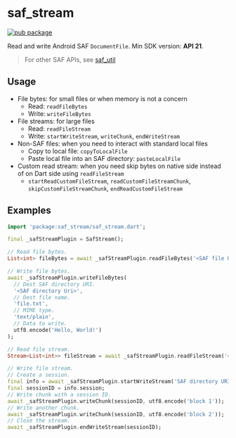 # saf_stream

[![pub package](https://img.shields.io/pub/v/saf_stream.svg)](https://pub.dev/packages/saf_stream)

Read and write Android SAF `DocumentFile`. Min SDK version: **API 21**.

> For other SAF APIs, see [saf_util](https://github.com/flutter-cavalry/saf_util)

## Usage

- File bytes: for small files or when memory is not a concern
  - Read: `readFileBytes`
  - Write: `writeFileBytes`
- File streams: for large files
  - Read: `readFileStream`
  - Write: `startWriteStream`, `writeChunk`, `endWriteStream`
- Non-SAF files: when you need to interact with standard local files
  - Copy to local file: `copyToLocalFile`
  - Paste local file into an SAF directory: `pasteLocalFile`
- Custom read stream: when you need skip bytes on native side instead of on Dart side using `readFileStream`
  - `startReadCustomFileStream`, `readCustomFileStreamChunk`, `skipCustomFileStreamChunk`, `endReadCustomFileStream`

## Examples

```dart
import 'package:saf_stream/saf_stream.dart';

final _safStreamPlugin = SafStream();

// Read file bytes.
List<int> fileBytes = await _safStreamPlugin.readFileBytes('<SAF file URI>');

// Write file bytes.
await _safStreamPlugin.writeFileBytes(
  // Dest SAF directory URI.
  '<SAF directory Uri>',
  // Dest file name.
  'file.txt',
  // MIME type.
  'text/plain',
  // Data to write.
  utf8.encode('Hello, World!')
);

// Read file stream.
Stream<List<int>> fileStream = await _safStreamPlugin.readFileStream('<SAF file URI>');

// Write file stream.
// Create a session.
final info = await _safStreamPlugin.startWriteStream('SAF directory URI ', '<SAF file URI>', 'text/plain');
final sessionID = info.session;
// Write chunk with a session ID.
await _safStreamPlugin.writeChunk(sessionID, utf8.encode('block 1'));
// Write another chunk.
await _safStreamPlugin.writeChunk(sessionID, utf8.encode('block 2'));
// Close the stream.
await _safStreamPlugin.endWriteStream(sessionID);
```
